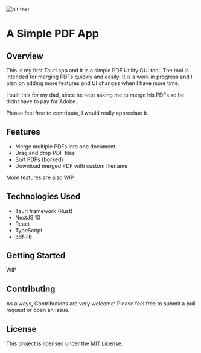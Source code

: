 ![alt text](https://cdn.statically.io/gh/Sudo-Ivan/MyWebsite-Assets/main/images/website/pdfmerger/pdfmergershowcase.png)

# A Simple PDF App

## Overview

This is my first Tauri app and it is a simple PDF Utility GUI tool. The tool is intended for merging PDFs quickly and easily. It is a work in progress and I plan on adding more features and UI changes when I have more time.

I built this for my dad, since he kept asking me to merge his PDFs so he didnt have to pay for Adobe.

Please feel free to contribute, I would really appreciate it.

## Features

- Merge multiple PDFs into one document
- Drag and drop PDF files
- Sort PDFs (borked)
- Download merged PDF with custom filename

More features are also WIP

## Technologies Used

- Tauri framework (Rust)
- NextJS 13
- React
- TypeScript
- pdf-lib

## Getting Started

WIP

## Contributing

As always, Contributions are very welcome! Please feel free to submit a pull request or open an issue.

## License

This project is licensed under the [MIT License](https://opensource.org/licenses/MIT).
